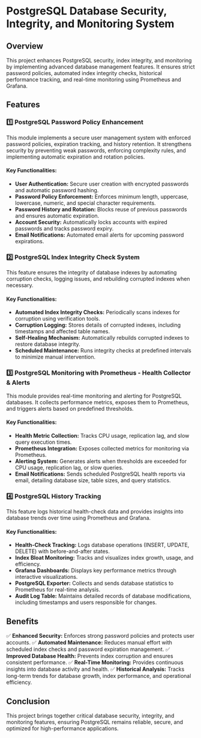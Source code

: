 # PostgreSQL Database Security, Integrity, and Monitoring System

## Overview
This project enhances PostgreSQL security, index integrity, and monitoring by implementing advanced database management features. It ensures strict password policies, automated index integrity checks, historical performance tracking, and real-time monitoring using Prometheus and Grafana.

## Features

### 1️⃣ PostgreSQL Password Policy Enhancement
This module implements a secure user management system with enforced password policies, expiration tracking, and history retention. It strengthens security by preventing weak passwords, enforcing complexity rules, and implementing automatic expiration and rotation policies.

#### Key Functionalities:
- **User Authentication:** Secure user creation with encrypted passwords and automatic password hashing.
- **Password Policy Enforcement:** Enforces minimum length, uppercase, lowercase, numeric, and special character requirements.
- **Password History and Rotation:** Blocks reuse of previous passwords and ensures automatic expiration.
- **Account Security:** Automatically locks accounts with expired passwords and tracks password expiry.
- **Email Notifications:** Automated email alerts for upcoming password expirations.

### 2️⃣ PostgreSQL Index Integrity Check System
This feature ensures the integrity of database indexes by automating corruption checks, logging issues, and rebuilding corrupted indexes when necessary.

#### Key Functionalities:
- **Automated Index Integrity Checks:** Periodically scans indexes for corruption using verification tools.
- **Corruption Logging:** Stores details of corrupted indexes, including timestamps and affected table names.
- **Self-Healing Mechanism:** Automatically rebuilds corrupted indexes to restore database integrity.
- **Scheduled Maintenance:** Runs integrity checks at predefined intervals to minimize manual intervention.

### 3️⃣ PostgreSQL Monitoring with Prometheus - Health Collector & Alerts
This module provides real-time monitoring and alerting for PostgreSQL databases. It collects performance metrics, exposes them to Prometheus, and triggers alerts based on predefined thresholds.

#### Key Functionalities:
- **Health Metric Collection:** Tracks CPU usage, replication lag, and slow query execution times.
- **Prometheus Integration:** Exposes collected metrics for monitoring via Prometheus.
- **Alerting System:** Generates alerts when thresholds are exceeded for CPU usage, replication lag, or slow queries.
- **Email Notifications:** Sends scheduled PostgreSQL health reports via email, detailing database size, table sizes, and query statistics.

### 4️⃣ PostgreSQL History Tracking
This feature logs historical health-check data and provides insights into database trends over time using Prometheus and Grafana.

#### Key Functionalities:
- **Health-Check Tracking:** Logs database operations (INSERT, UPDATE, DELETE) with before-and-after states.
- **Index Bloat Monitoring:** Tracks and visualizes index growth, usage, and efficiency.
- **Grafana Dashboards:** Displays key performance metrics through interactive visualizations.
- **PostgreSQL Exporter:** Collects and sends database statistics to Prometheus for real-time analysis.
- **Audit Log Table:** Maintains detailed records of database modifications, including timestamps and users responsible for changes.

## Benefits
✅ **Enhanced Security:** Enforces strong password policies and protects user accounts.
✅ **Automated Maintenance:** Reduces manual effort with scheduled index checks and password expiration management.
✅ **Improved Database Health:** Prevents index corruption and ensures consistent performance.
✅ **Real-Time Monitoring:** Provides continuous insights into database activity and health.
✅ **Historical Analysis:** Tracks long-term trends for database growth, index performance, and operational efficiency.

## Conclusion
This project brings together critical database security, integrity, and monitoring features, ensuring PostgreSQL remains reliable, secure, and optimized for high-performance applications.


